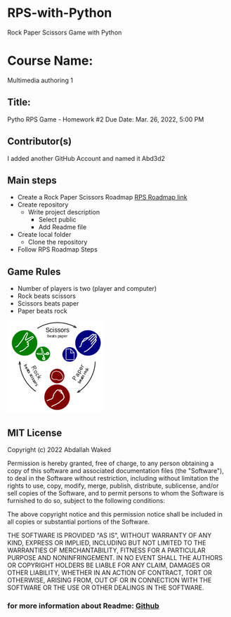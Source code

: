 # RPS-with-Python

Rock Paper Scissors Game with Python

# Course Name:

Multimedia authoring 1

## Title:

Pytho RPS Game - Homework #2
Due Date: Mar. 26, 2022, 5:00 PM

## Contributor(s)

I added another GitHub Account and named it Abd3d2

## Main steps

- Create a Rock Paper Scissors Roadmap
  [RPS Roadmap link](https://docs.google.com/document/d/1ckT3gJ9BeEK6shDa3wzuA-2jtwTfrCgpPRTPAvoyork/edit)
- Create repository
  - Write project description
    - Select public
    - Add Readme file
- Create local folder
  - Clone the repository
- Follow RPS Roadmap Steps

## Game Rules

- Number of players is two (player and computer)
- Rock beats scissors
- Scissors beats paper
- Paper beats rock

![](img/rps.png)

## MIT License

Copyright (c) 2022 Abdallah Waked

Permission is hereby granted, free of charge, to any person obtaining a copy
of this software and associated documentation files (the "Software"), to deal
in the Software without restriction, including without limitation the rights
to use, copy, modify, merge, publish, distribute, sublicense, and/or sell
copies of the Software, and to permit persons to whom the Software is
furnished to do so, subject to the following conditions:

The above copyright notice and this permission notice shall be included in all
copies or substantial portions of the Software.

THE SOFTWARE IS PROVIDED "AS IS", WITHOUT WARRANTY OF ANY KIND, EXPRESS OR
IMPLIED, INCLUDING BUT NOT LIMITED TO THE WARRANTIES OF MERCHANTABILITY,
FITNESS FOR A PARTICULAR PURPOSE AND NONINFRINGEMENT. IN NO EVENT SHALL THE
AUTHORS OR COPYRIGHT HOLDERS BE LIABLE FOR ANY CLAIM, DAMAGES OR OTHER
LIABILITY, WHETHER IN AN ACTION OF CONTRACT, TORT OR OTHERWISE, ARISING FROM,
OUT OF OR IN CONNECTION WITH THE SOFTWARE OR THE USE OR OTHER DEALINGS IN THE
SOFTWARE.

### for more information about Readme: [Github](https://github.com/fefong/markdown_readme)

